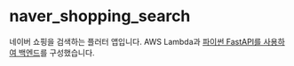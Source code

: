 # naver_shopping_search

네이버 쇼핑을 검색하는 플러터 앱입니다.
AWS Lambda과 [파이썬 FastAPI를 사용하여 백엔드](https://github.com/kakakaokaok/fastapi-naver-shopping-search)를 구성했습니다.
